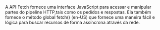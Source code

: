 A API Fetch fornece uma interface JavaScript para acessar e manipular partes do pipeline HTTP,tais como os pedidos e respostas.
Ela também fornece o método global fetch() (en-US) que fornece uma maneira fácil e lógica para buscar recursos de forma assíncrona através da rede.
